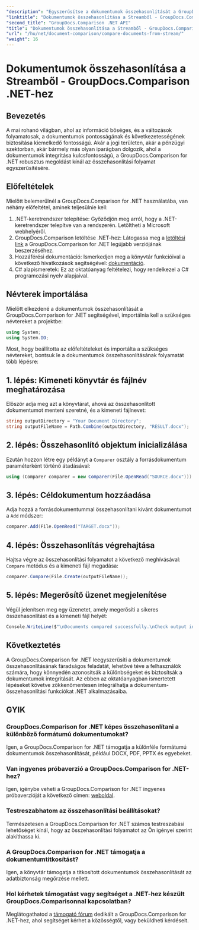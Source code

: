 ```yaml
---
"description": "Egyszerűsítse a dokumentumok összehasonlítását a GroupDocs.Comparison for .NET segítségével. Hasonlítsa össze a dokumentumokat könnyedén, és biztosítsa a pontosságot a fájlok között."
"linktitle": "Dokumentumok összehasonlítása a Streamből - GroupDocs.Comparison .NET-hez"
"second_title": "GroupDocs.Comparison .NET API"
"title": "Dokumentumok összehasonlítása a Streamből - GroupDocs.Comparison .NET-hez"
"url": "/hu/net/document-comparison/compare-documents-from-stream/"
"weight": 16
---
```


# Dokumentumok összehasonlítása a Streamből - GroupDocs.Comparison .NET-hez

## Bevezetés
A mai rohanó világban, ahol az információ bőséges, és a változások folyamatosak, a dokumentumok pontosságának és következetességének biztosítása kiemelkedő fontosságú. Akár a jogi területen, akár a pénzügyi szektorban, akár bármely más olyan iparágban dolgozik, ahol a dokumentumok integritása kulcsfontosságú, a GroupDocs.Comparison for .NET robusztus megoldást kínál az összehasonlítási folyamat egyszerűsítésére.
## Előfeltételek
Mielőtt belemerülnél a GroupDocs.Comparison for .NET használatába, van néhány előfeltétel, aminek teljesülnie kell:
1. .NET-keretrendszer telepítése: Győződjön meg arról, hogy a .NET-keretrendszer telepítve van a rendszerén. Letöltheti a Microsoft webhelyéről.
2. GroupDocs.Comparison letöltése .NET-hez: Látogassa meg a [letöltési link](https://releases.groupdocs.com/comparison/net/) a GroupDocs.Comparison for .NET legújabb verziójának beszerzéséhez.
3. Hozzáférési dokumentáció: Ismerkedjen meg a könyvtár funkcióival a következő hivatkozások segítségével: [dokumentáció](https://tutorials.groupdocs.com/comparison/net/).
4. C# alapismeretek: Ez az oktatóanyag feltételezi, hogy rendelkezel a C# programozási nyelv alapjaival.

## Névterek importálása
Mielőtt elkezdené a dokumentumok összehasonlítását a GroupDocs.Comparison for .NET segítségével, importálnia kell a szükséges névtereket a projektbe:
```csharp
using System;
using System.IO;
```
Most, hogy beállította az előfeltételeket és importálta a szükséges névtereket, bontsuk le a dokumentumok összehasonlításának folyamatát több lépésre:
## 1. lépés: Kimeneti könyvtár és fájlnév meghatározása
Először adja meg azt a könyvtárat, ahová az összehasonlított dokumentumot menteni szeretné, és a kimeneti fájlnevet:
```csharp
string outputDirectory = "Your Document Directory";
string outputFileName = Path.Combine(outputDirectory, "RESULT.docx");
```
## 2. lépés: Összehasonlító objektum inicializálása
Ezután hozzon létre egy példányt a `Comparer` osztály a forrásdokumentum paraméterként történő átadásával:
```csharp
using (Comparer comparer = new Comparer(File.OpenRead("SOURCE.docx")))
```
## 3. lépés: Céldokumentum hozzáadása
Adja hozzá a forrásdokumentummal összehasonlítani kívánt dokumentumot a `Add` módszer:
```csharp
comparer.Add(File.OpenRead("TARGET.docx"));
```
## 4. lépés: Összehasonlítás végrehajtása
Hajtsa végre az összehasonlítási folyamatot a következő meghívásával: `Compare` metódus és a kimeneti fájl megadása:
```csharp
comparer.Compare(File.Create(outputFileName));
```
## 5. lépés: Megerősítő üzenet megjelenítése
Végül jelenítsen meg egy üzenetet, amely megerősíti a sikeres összehasonlítást és a kimeneti fájl helyét:
```csharp
Console.WriteLine($"\nDocuments compared successfully.\nCheck output in {outputDirectory}.");
```

## Következtetés
A GroupDocs.Comparison for .NET leegyszerűsíti a dokumentumok összehasonlításának fáradságos feladatát, lehetővé téve a felhasználók számára, hogy könnyedén azonosítsák a különbségeket és biztosítsák a dokumentumok integritását. Az ebben az oktatóanyagban ismertetett lépéseket követve zökkenőmentesen integrálhatja a dokumentum-összehasonlítási funkciókat .NET alkalmazásaiba.
## GYIK
### GroupDocs.Comparison for .NET képes összehasonlítani a különböző formátumú dokumentumokat?
Igen, a GroupDocs.Comparison for .NET támogatja a különféle formátumú dokumentumok összehasonlítását, például DOCX, PDF, PPTX és egyebeket.
### Van ingyenes próbaverzió a GroupDocs.Comparison for .NET-hez?
Igen, igénybe veheti a GroupDocs.Comparison for .NET ingyenes próbaverzióját a következő címen: [weboldal](https://releases.groupdocs.com/).
### Testreszabhatom az összehasonlítási beállításokat?
Természetesen a GroupDocs.Comparison for .NET számos testreszabási lehetőséget kínál, hogy az összehasonlítási folyamatot az Ön igényei szerint alakíthassa ki.
### A GroupDocs.Comparison for .NET támogatja a dokumentumtitkosítást?
Igen, a könyvtár támogatja a titkosított dokumentumok összehasonlítását az adatbiztonság megőrzése mellett.
### Hol kérhetek támogatást vagy segítséget a .NET-hez készült GroupDocs.Comparisonnal kapcsolatban?
Meglátogathatod a [támogató fórum](https://forum.groupdocs.com/c/comparison/12) dedikált a GroupDocs.Comparison for .NET-hez, ahol segítséget kérhet a közösségtől, vagy beküldheti kérdéseit.